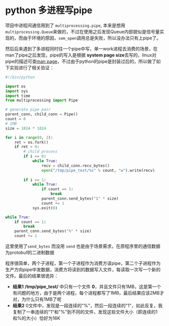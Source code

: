 python 多进程写pipe
===================

项目中进程间通信用到了 `multiprocessing.pipe`, 本来是想用`multiprocessing.Queue`来做的，不过在使用之后发现Queue内部貌似是信号量实现的，而由于环境的原因，`sem_open`调用总是失败，所以没办法只有上pipe了。

然后后来遇到了多进程同时往一个pipe中写，单一work进程去消费的场景，在man了pipe之后发现，pipe的写入是根据 **system page size**去写的，linux对pipe的描述可查[man page](http://man7.org/linux/man-pages/man7/pipe.7.html)，不过由于python的pipe是封装过后的，所以做了如下实验进行了相关验证：

```python
#!/bin/python

import os
import sys
import time
from multiprocessing import Pipe

# generate pipe pair
parent_conn, child_conn = Pipe()
count = 0
# 1MB
size = 1024 * 1024

for i in range(0, 2):
    ret = os.fork()
    if ret > 0:
        # child process
        if i == 0:
            while True:
                recv = child_conn.recv_bytes()
                open("/tmp/pipe_test/%s" % count, "w").write(recv)
        
        if i == 1:
            while True:
                if count == 1:
                    break
                parent_conn.send_bytes("1" * size)
                count += 1
            sys.exit(0)

while True:
    if count == 1:
        break
    parent_conn.send_bytes("%" * size)
    count += 1
```

这里使用了`send_bytes` 而没用 `send` 也是由于场景需求，在原程序里的通信数据为protobuf的二进制数据

程序很简单，两个子进程，第一个子进程作为消费方读pipe，第二个子进程作为生产方向pipe中发数据，消费方将读到的数据写入文件，每读取一次写一个新的文件。最后的结果很诡异：

* **结果1** **/tmp/pipe_test/** 中只有一个文件 **0**，并且文件只有1MB，这是第一个有问题的地方，由于是两个进程，每个进程都写了1MB，最后结果应该2MB才对，为什么只有1MB了呢
* **结果2** 0文件中，发现是一段连续的"%"，然后一段连续的"1"，如此反复，我复制了一串连续的"1"和"%"到不同的文件，发现这些文件大小（即连续的1和%的大小）恰好为16K 




